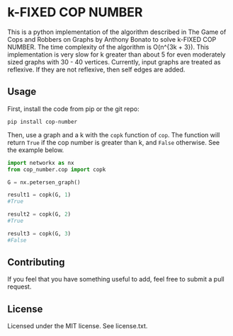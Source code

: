 # k-FIXED COP NUMBER
This is a python implementation of the algorithm described in The Game of Cops and Robbers on Graphs by Anthony Bonato to
solve k-FIXED COP NUMBER. The time complexity of the algorithm is O(n^{3k + 3}). This implementation is very slow for k 
greater than about 5 for even moderately sized graphs with 30 - 40 vertices. Currently, input graphs are treated as reflexive.
If they are not reflexive, then self edges are added.

## Usage
First, install the code from pip or the git repo:
```
pip install cop-number
```
Then, use a graph and a k with the `copk` function of `cop`. The function will return `True` if the cop number is greater
than k, and `False` otherwise. See the example below.

```python
import networkx as nx
from cop_number.cop import copk

G = nx.petersen_graph()

result1 = copk(G, 1)
#True

result2 = copk(G, 2)
#True

result3 = copk(G, 3)
#False
```
## Contributing
If you feel that you have something useful to add, feel free to submit a pull request.

## License
Licensed under the MIT license. See license.txt.
